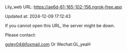 Lily_web URL: https://ae6d-61-165-102-156.ngrok-free.app

Updated at: 2024-12-09 17:12:43

If you cannot open this URL, the server might be down.

Please contact: 

goley04@foxmail.com Or Wechat:GL_yeaH